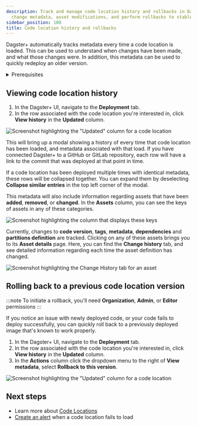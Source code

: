 ```yaml
---
description: Track and manage code location history and rollbacks in Dagster+; view
  change metadata, asset modifications, and perform rollbacks to stable versions.
sidebar_position: 100
title: Code location history and rollbacks
---
```

Dagster+ automatically tracks metadata every time a code location is loaded. This can be used to understand when changes have been made, and what those changes were. In addition, this metadata can be used to quickly redeploy an older version.

<details>
  <summary>Prerequisites</summary>

Before continuing, you should be familiar with:

- [Code Locations](/dagster-plus/deployment/code-locations)

</details>

## Viewing code location history

1. In the Dagster+ UI, navigate to the **Deployment** tab.
2. In the row associated with the code location you're interested in, click **View history** in the **Updated** column.

![Screenshot highlighting the "Updated" column for a code location](/images/dagster-plus/deployment/code-locations/view-code-location-history.png)

This will bring up a modal showing a history of every time that code location has been loaded, and metadata associated with that load. If you have connected Dagster+ to a GitHub or GitLab repository, each row will have a link to the commit that was deployed at that point in time.

If a code location has been deployed multiple times with identical metadata, these rows will be collapsed together. You can expand them by deselecting **Collapse similar entries** in the top left corner of the modal.

This metadata will also include information regarding assets that have been **added**, **removed**, or **changed**. In the **Assets** column, you can see the keys of assets in any of these categories.

![Screenshot highlighting the column that displays these keys](/images/dagster-plus/deployment/code-locations/code-location-history-metadata.png)

Currently, changes to **code version**, **tags**, **metadata**, **dependencies** and **partitions definition** are tracked. Clicking on any of these assets brings you to its **Asset details** page. Here, you can find the **Change history** tab, and see detailed information regarding each time the asset definition has changed.

![Screenshot highlighting the Change History tab for an asset](/images/dagster-plus/deployment/code-locations/asset-change-history.png)

## Rolling back to a previous code location version

:::note
To initiate a rollback, you'll need **Organization**, **Admin**, or **Editor** permissions
:::

If you notice an issue with newly deployed code, or your code fails to deploy successfully, you can quickly roll back to a previously deployed image that's known to work properly.

1. In the Dagster+ UI, navigate to the **Deployment** tab.
2. In the row associated with the code location you're interested in, click **View history** in the **Updated** column.
3. In the **Actions** column click the dropdown menu to the right of **View metadata**, select **Rollback to this version**.

![Screenshot highlighting the "Updated" column for a code location](/images/dagster-plus/deployment/code-locations/rollback-code-location.png)

## Next steps

- Learn more about [Code Locations](/dagster-plus/deployment/code-locations)
- [Create an alert](/dagster-plus/features/alerts/creating-alerts) when a code location fails to load
